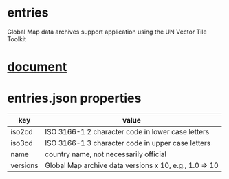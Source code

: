 # entries
Global Map data archives support application using the UN Vector Tile Toolkit

# [document](https://hackmd.io/WzHuqKLoSASrBrSkV1oL5A)

# entries.json properties

| key | value |
| --- | --- |
| iso2cd | ISO 3166-1 2 character code in lower case letters |
| iso3cd | ISO 3166-1 3 character code in upper case letters |
| name | country name, not necessarily official |
| versions | Global Map archive data versions x 10, e.g., 1.0 => 10 |

